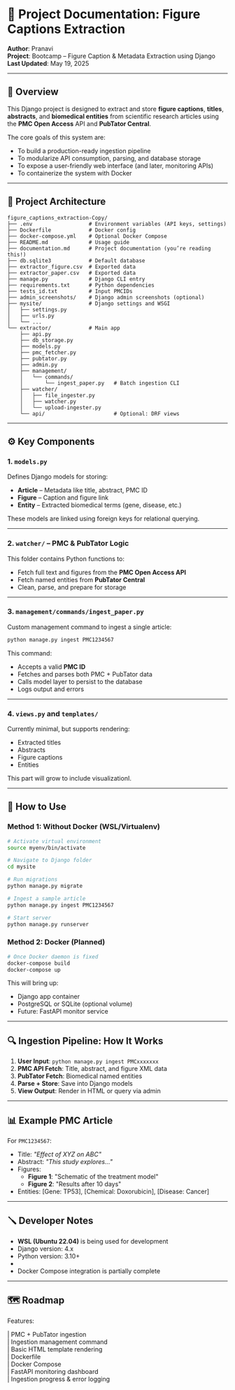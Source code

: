 # 🧾 Project Documentation: Figure Captions Extraction

**Author**: Pranavi  
**Project**: Bootcamp – Figure Caption & Metadata Extraction using Django  
**Last Updated**: May 19, 2025  

---

## 📘 Overview

This Django project is designed to extract and store **figure captions**, **titles**, **abstracts**, and **biomedical entities** from scientific research articles using the **PMC Open Access** API and **PubTator Central**.

The core goals of this system are:
- To build a production-ready ingestion pipeline
- To modularize API consumption, parsing, and database storage
- To expose a user-friendly web interface (and later, monitoring APIs)
- To containerize the system with Docker

---

## 🧱 Project Architecture

```
figure_captions_extraction-Copy/
├── .env                  # Environment variables (API keys, settings)
├── Dockerfile            # Docker config
├── docker-compose.yml    # Optional Docker Compose
├── README.md             # Usage guide
├── documentation.md      # Project documentation (you’re reading this!)
├── db.sqlite3            # Default database
├── extractor_figure.csv  # Exported data
├── extractor_paper.csv   # Exported data
├── manage.py             # Django CLI entry
├── requirements.txt      # Python dependencies
├── tests_id.txt          # Input PMCIDs
├── admin_screenshots/    # Django admin screenshots (optional)
├── mysite/               # Django settings and WSGI
│   ├── settings.py
│   ├── urls.py
│   └── ...
└── extractor/            # Main app
    ├── api.py
    ├── db_storage.py
    ├── models.py
    ├── pmc_fetcher.py
    ├── pubtator.py
    ├── admin.py
    ├── management/
    │   └── commands/
    │       └── ingest_paper.py   # Batch ingestion CLI
    ├── watcher/
    │   ├── file_ingester.py
    │   ├── watcher.py
    │   └── upload-ingester.py
    └── api/                      # Optional: DRF views
```


---

## ⚙️ Key Components

### 1. `models.py`

Defines Django models for storing:
- **Article** – Metadata like title, abstract, PMC ID
- **Figure** – Caption and figure link
- **Entity** – Extracted biomedical terms (gene, disease, etc.)

These models are linked using foreign keys for relational querying.

---

### 2. `watcher/` – PMC & PubTator Logic

This folder contains Python functions to:
- Fetch full text and figures from the **PMC Open Access API**
- Fetch named entities from **PubTator Central**
- Clean, parse, and prepare for storage

---

### 3. `management/commands/ingest_paper.py`

Custom management command to ingest a single article:

```bash
python manage.py ingest PMC1234567
```

This command:
- Accepts a valid **PMC ID**
- Fetches and parses both PMC + PubTator data
- Calls model layer to persist to the database
- Logs output and errors

---

### 4. `views.py` and `templates/`

Currently minimal, but supports rendering:
- Extracted titles
- Abstracts
- Figure captions
- Entities

This part will grow to include visualizationI.

---



## 🧪 How to Use

### Method 1: Without Docker (WSL/Virtualenv)

```bash
# Activate virtual environment
source myenv/bin/activate

# Navigate to Django folder
cd mysite

# Run migrations
python manage.py migrate

# Ingest a sample article
python manage.py ingest PMC1234567

# Start server
python manage.py runserver
```

### Method 2: Docker (Planned)

```bash
# Once Docker daemon is fixed
docker-compose build
docker-compose up
```

This will bring up:
- Django app container
- PostgreSQL or SQLite (optional volume)
- Future: FastAPI monitor service

---

## 🔍 Ingestion Pipeline: How It Works

1. **User Input**: `python manage.py ingest PMCxxxxxxx`
2. **PMC API Fetch**: Title, abstract, and figure XML data
3. **PubTator Fetch**: Biomedical named entities
4. **Parse + Store**: Save into Django models
5. **View Output**: Render in HTML or query via admin

---

## 📊 Example PMC Article

For `PMC1234567`:

- Title: _"Effect of XYZ on ABC"_
- Abstract: _"This study explores..."_
- Figures:
  - **Figure 1**: "Schematic of the treatment model"
  - **Figure 2**: "Results after 10 days"
- Entities: [Gene: TP53], [Chemical: Doxorubicin], [Disease: Cancer]

---

## 🪛 Developer Notes

- **WSL (Ubuntu 22.04)** is being used for development
- Django version: 4.x
- Python version: 3.10+
- 
- Docker Compose integration is partially complete 

---

## 🗺️ Roadmap

Features:                             

| PMC + PubTator ingestion         
| Ingestion management command        
| Basic HTML template rendering       
| Dockerfile                        
| Docker Compose                      
| FastAPI monitoring dashboard        
| Ingestion progress & error logging 



